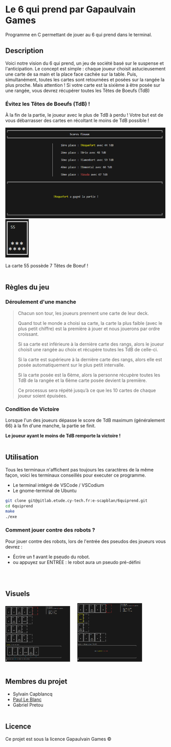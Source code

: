 # Le 6 qui prend par Gapaulvain Games
Programme en C permettant de jouer au 6 qui prend dans le terminal.


## Description

Voici notre vision du 6 qui prend, un jeu de société basé sur le suspense et l'anticipation.
Le concept est simple : chaque joueur choisit astucieusement une carte de sa main et la place face cachée sur la table. Puis, simultanément, toutes les cartes sont retournées et posées sur la rangée la plus proche. Mais attention ! Si votre carte est la sixième à être posée sur une rangée, vous devrez récupérer toutes les Têtes de Boeufs (TdB)

### **Évitez les Têtes de Boeufs (TdB) !**
À la fin de la partie, le joueur avec le plus de TdB à perdu ! 
Votre but est de vous débarrasser des cartes en récoltant le moins de TdB possible !

<img src="img/scoreboardfinal.png" width="500">
<img src="img/carte55.png" >

La carte 55 possède 7 Têtes de Boeuf !
<br/><br/>



## Règles du jeu 

### Déroulement d'une manche

>Chacun son tour, les joueurs prennent une carte de leur deck.
>
>Quand tout le monde a choisi sa carte, la carte la plus faible (avec le plus petit chiffre) est la première à jouer et nous jouerons par ordre croissant.
>
>Si sa carte est inférieure à la dernière carte des rangs, alors le joueur choisit une rangée  au choix et récupère toutes les TdB de celle-ci.
>
>Si la carte est supérieure à la dernière carte des rangs, alors elle est posée automatiquement sur le plus petit intervalle.
>
>Si la carte posée est la 6ème, alors la personne récupère toutes les TdB de la rangée et la 6ème carte posée devient la première.
>
>Ce processus sera répété jusqu’à ce que les 10 cartes de chaque joueur soient épuisées.

### Condition de Victoire
Lorsque l'un des joueurs dépasse le score de TdB maximum (généralement 66) à la fin d'une manche, la partie se finit.

**Le joueur ayant le moins de TdB remporte la victoire !**
<br/><br/>

## Utilisation
Tous les terminaux n'affichent pas toujours les caractères de la même façon, voici les terminaux conseillés pour executer ce programme.
- Le terminal intégré de VSCode / VSCodium
- Le gnome-terminal de Ubuntu

```bash
git clone git@gitlab.etude.cy-tech.fr:e-scapblan/6quiprend.git
cd 6quiprend
make
./exe
```

### Comment jouer contre des robots ?
Pour jouer contre des robots, lors de l'entrée des pseudos des joueurs vous devrez :
- Écrire un **!** avant le pseudo du robot.
- ou appuyez sur ENTRÉE : le robot aura un pseudo pré-défini


<br/><br/>

## Visuels
<img src="img/jeu1.png" width="40%">&nbsp;&nbsp;&nbsp;&nbsp;&nbsp;&nbsp;<img src="img/jeu2.png" width="40%">
<br/><br/>

## Membres du projet
- Sylvain Capblancq
- [Paul Le Blanc](https://github.com/P33TheWhite)
- Gabriel Pretou
<br/><br/>
## Licence
Ce projet est sous la licence Gapaulvain Games ©
<br/><br/>
